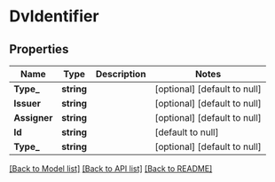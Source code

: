 # DvIdentifier

## Properties
Name | Type | Description | Notes
------------ | ------------- | ------------- | -------------
**Type_** | **string** |  | [optional] [default to null]
**Issuer** | **string** |  | [optional] [default to null]
**Assigner** | **string** |  | [optional] [default to null]
**Id** | **string** |  | [default to null]
**Type_** | **string** |  | [optional] [default to null]

[[Back to Model list]](../README.md#documentation-for-models) [[Back to API list]](../README.md#documentation-for-api-endpoints) [[Back to README]](../README.md)

